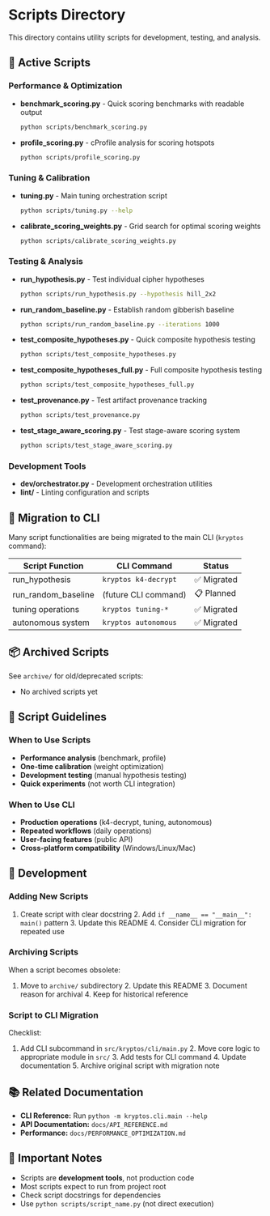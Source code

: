 # Scripts Directory

This directory contains utility scripts for development, testing, and analysis.

## 🎯 Active Scripts

### Performance & Optimization

- **benchmark_scoring.py** - Quick scoring benchmarks with readable output

  ```bash
  python scripts/benchmark_scoring.py
  ```

- **profile_scoring.py** - cProfile analysis for scoring hotspots

  ```bash
  python scripts/profile_scoring.py
  ```

### Tuning & Calibration

- **tuning.py** - Main tuning orchestration script

  ```bash
  python scripts/tuning.py --help
  ```

- **calibrate_scoring_weights.py** - Grid search for optimal scoring weights

  ```bash
  python scripts/calibrate_scoring_weights.py
  ```

### Testing & Analysis

- **run_hypothesis.py** - Test individual cipher hypotheses

  ```bash
  python scripts/run_hypothesis.py --hypothesis hill_2x2
  ```

- **run_random_baseline.py** - Establish random gibberish baseline

  ```bash
  python scripts/run_random_baseline.py --iterations 1000
  ```

- **test_composite_hypotheses.py** - Quick composite hypothesis testing

  ```bash
  python scripts/test_composite_hypotheses.py
  ```

- **test_composite_hypotheses_full.py** - Full composite hypothesis testing

  ```bash
  python scripts/test_composite_hypotheses_full.py
  ```

- **test_provenance.py** - Test artifact provenance tracking

  ```bash
  python scripts/test_provenance.py
  ```

- **test_stage_aware_scoring.py** - Test stage-aware scoring system

  ```bash
  python scripts/test_stage_aware_scoring.py
  ```

### Development Tools

- **dev/orchestrator.py** - Development orchestration utilities
- **lint/** - Linting configuration and scripts

## 🔄 Migration to CLI

Many script functionalities are being migrated to the main CLI (`kryptos` command):

| Script Function | CLI Command | Status |
|----------------|-------------|--------|
| run_hypothesis | `kryptos k4-decrypt` | ✅ Migrated |
| run_random_baseline | (future CLI command) | 📋 Planned |
| tuning operations | `kryptos tuning-*` | ✅ Migrated |
| autonomous system | `kryptos autonomous` | ✅ Migrated |

## 📦 Archived Scripts

See `archive/` for old/deprecated scripts:

- No archived scripts yet

## 🎯 Script Guidelines

### When to Use Scripts

- **Performance analysis** (benchmark, profile)
- **One-time calibration** (weight optimization)
- **Development testing** (manual hypothesis testing)
- **Quick experiments** (not worth CLI integration)

### When to Use CLI

- **Production operations** (k4-decrypt, tuning, autonomous)
- **Repeated workflows** (daily operations)
- **User-facing features** (public API)
- **Cross-platform compatibility** (Windows/Linux/Mac)

## 🔧 Development

### Adding New Scripts

1. Create script with clear docstring 2. Add `if __name__ == "__main__": main()` pattern 3. Update this README 4.
Consider CLI migration for repeated use

### Archiving Scripts

When a script becomes obsolete:

1. Move to `archive/` subdirectory 2. Update this README 3. Document reason for archival 4. Keep for historical
reference

### Script to CLI Migration

Checklist:

1. Add CLI subcommand in `src/kryptos/cli/main.py` 2. Move core logic to appropriate module in `src/` 3. Add tests for
CLI command 4. Update documentation 5. Archive original script with migration note

## 📚 Related Documentation

- **CLI Reference:** Run `python -m kryptos.cli.main --help`
- **API Documentation:** `docs/API_REFERENCE.md`
- **Performance:** `docs/PERFORMANCE_OPTIMIZATION.md`

## 🚨 Important Notes

- Scripts are **development tools**, not production code
- Most scripts expect to run from project root
- Check script docstrings for dependencies
- Use `python scripts/script_name.py` (not direct execution)
